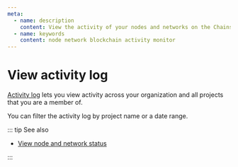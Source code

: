 ```yaml
---
meta:
  - name: description
    content: View the activity of your nodes and networks on the Chainstack managed blockchain services.
  - name: keywords
    content: node network blockchain activity monitor
---
```


# View activity log

<a href="https://console.chainstack.com/events" target="_blank">Activity log</a> lets you view activity across your organization and all projects that you are a member of.

You can filter the activity log by project name or a date range.

::: tip See also

* [View node and network status](/platform/view-node-and-network-status)

:::
